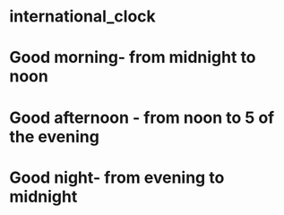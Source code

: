 # international_clock
# Good morning- from midnight to noon
# Good afternoon - from noon to 5 of the evening
# Good night- from evening to midnight
